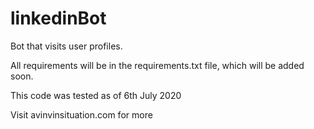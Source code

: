# linkedinBot
Bot that visits user profiles.

All requirements will be in the requirements.txt file, which will be added soon.

This code was tested as of 6th July 2020

Visit avinvinsituation.com for more

